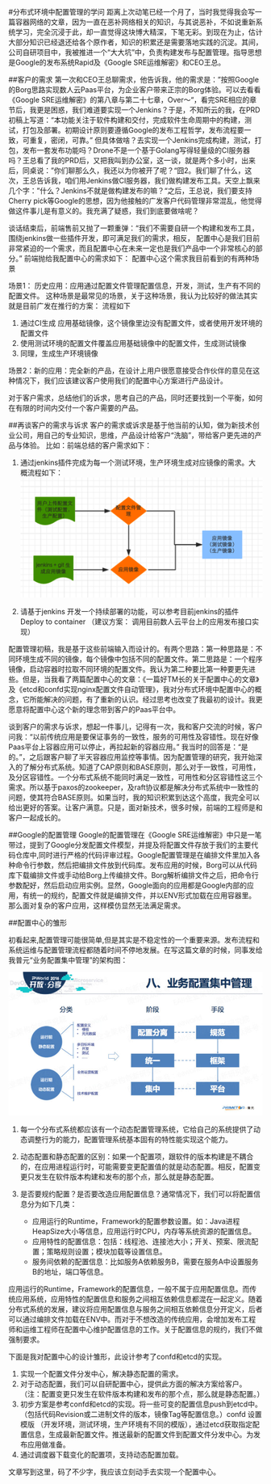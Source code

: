 #分布式环境中配置管理的学问
距离上次动笔已经一个月了，当时我觉得我会写一篇容器网络的文章，因为一直在恶补网络相关的知识，与其说恶补，不如说重新系统学习，完全沉浸于此，却一直觉得这块博大精深，下笔无彩。到现在为止，估计大部分知识已经退还给各个原作者，知识的积累还是需要落地实践的沉淀。其间，公司自研项目中，我被推进一个“大大坑”中，负责构建发布与配置管理。指导思想是Google的发布系统Rapid及《Google SRE运维解密》和CEO王总。

##客户的需求
第一次和CEO王总聊需求，他告诉我，他的需求是：”按照Google的Borg思路实现数人云Paas平台，为企业客户带来正宗的Borg体验。可以去看看《Google SRE运维解密》的第八章与第二十七章，Over～“，看完SRE相应的章节后，我更是困惑，我们难道要实现一个Jenkins？于是，不知所云的我，在PRD初稿上写道：“本功能关注于软件构建和交付，完成软件生命周期中的构建，测试，打包及部署。初期设计原则要遵循Google的发布工程哲学，发布流程要一致，可重复，密闭，可靠。” 但具体做啥？去实现一个Jenkins完成构建，测试，打包，发布一套发布功能吗？Drone不是一个基于Golang写得轻量级的CI服务器吗？王总看了我的PRD后，又把我叫到办公室，这一谈，就是两个多小时，出来后，同桌说：”你们聊那么久，我还以为你被开了呢？“囧2。我们聊了什么，这次，王总告诉我，咱们用Jenkins做CI服务器，我们做构建发布工具。天空上飘来几个字：”什么？Jenkins不就是做构建发布的嘛？“之后，王总说，我们要支持Cherry pick等Google的思想，因为他接触的广发客户代码管理非常混乱，他觉得做这件事儿是有意义的。我充满了疑惑，我们到底要做啥呢？

谈话结束后，前端售前又抛了一颗重弹：“我们不需要自研一个构建和发布工具，围绕jenkins做一些插件开发，即可满足我们的需求，相反， 配置中心是我们目前非常紧迫的一个需求，而且配置中心在未来一定也是我们产品中一个非常核心的部分。”
前端抛给我配置中心的需求如下：
配置中心这个需求我目前看到的有两种场景

场景1： 历史应用：应用通过配置文件管理配置信息，开发，测试，生产有不同的配置文件。
这种场景是最常见的场景，关于这种场景，我认为比较好的做法其实就是目前广发在推行的方案： 流程如下

1. 通过CI生成 应用基础镜像，这个镜像里边没有配置文件，或者使用开发环境的配置文件
2. 使用测试环境的配置文件覆盖应用基础镜像中的配置文件，生成测试镜像
3. 同理，生成生产环境镜像

场景2：新的应用：完全新的产品，在设计上用户很愿意接受合作伙伴的意见在这种情况下，我们应该建议客户使用我们的配置中心方案进行产品设计。

对于客户需求，总结他们的诉求，思考自己的产品，同时还要找到一个平衡，如何在有限的时间内交付一个客户需要的产品。

##再谈客户的需求与诉求
客户的需求或诉求是基于他当前的认知，做为新技术创业公司，用自己的专业知识，思维，产品设计给客户“洗脑”，带给客户更先进的产品与体验。
比如：前端总结的客户需求如下：

1. 通过jenkins插件完成为每一个测试环境，生产环境生成对应镜像的需求。大概流程如下：
![image](https://github.com/fanfanbj/share/blob/master/3/jenkins.jpg)

2.  请基于jenkins 开发一个持续部署的功能，可以参考目前jenkins的插件 Deploy to container （建议方案： 调用目前数人云平台上的应用发布接口实现）

配置管理初稿，我是基于这些前端输入而设计的。有两个思路：第一种思路是：不同环境生成不同的镜像，每个镜像中包括不同的配置文件。第二思路是：一个程序镜像，启动容器时拉取不同环境的配置文件。我认为第二种要比第一种要更先进些。但是，当我看了两篇配置中心的文章：《一篇好TM长的关于配置中心的文章》及《etcd和confd实现nginx配置文件自动管理》，我对分布式环境中配置中心的概念，它所能解决的问题，有了重新的认识。经过思考也改变了我最初的设计。我更愿意将配置中心这个新的理念带到客户的Paas平台中。

谈到客户的需求与诉求，想起一件事儿，记得有一次，我和客户交流的时候，客户问我：“以前传统应用是要保证事务的一致性，服务的可用性及容错性。现在好像Paas平台上容器应用可以停止，再拉起新的容器应用。” 我当时的回答是：“是的。”，之后跟客户聊了半天容器应用监控等事情。因为配置管理的研究，我开始深入的了解分布式系统。知道了CAP原则和BASE原则，那么对于一致性，可用性，及分区容错性。一个分布式系统不能同时满足一致性，可用性和分区容错性这三个需求。所以基于paxos的zookeeper，及raft协议都是解决分布式系统中一致性的问题，使其符合BASE原则。如果当时，我的知识积累到达这个高度，我完全可以给出更好的答案。让客户满意。只是，面对新技术，很多时候，前端的工程师是和客户一起成长的。

##Google的配置管理
Google的配置管理在《Google SRE运维解密》中只是一笔带过，提到了Google分发配置文件模型，并提及将配置文件存放于我们的主要代码仓库中,同时进行严格的代码评审过程。Google配置管理是在编排文件里加入各种命令行参数，然后把编排文件放到代码库。发布应用的时候，Borg可以从代码库下载编排文件或手动给Borg上传编排文件。Borg解析编排文件之后，把命令行参数配好，然后启动应用实例。显然，Google面向的应用都是Google内部的应用，有统一的规约，配置文件就是编排文件，并以ENV形式加载在应用容器里。那么面对复杂的客户应用，这样模仿显然无法满足需求。

##配置中心的雏形
 
初看起来,配置管理可能很简单,但是其实是不稳定性的一个重要来源。发布流程和系统运维与配置管理流程都随着时间不停地发展。在写这篇文章的时候，同事发给我普元“业务配置集中管理”的架构图：

![image](https://github.com/fanfanbj/share/blob/master/3/puyuan.jpeg)

1. 每一个分布式系统都应该有一个动态配置管理系统，它给自己的系统提供了动态调整行为的能力，配置管理系统基本固有的特性能实现这个能力。
2. 动态配置和静态配置的区别：如果一个配置项，跟软件的版本构建是不耦合的，在应用进程运行时，可能需要变更配置值的就是动态配置。相反，配置变更只发生在软件版本构建和发布的那个点，那么就是静态配置。
3. 是否要规约配置？是否要改造应用配置信息？通常情况下，我们可以将配置信息分为如下几类：

	* 应用运行的Runtime，Framework的配置参数设置。如：Java进程HeapSize大小等信息，应用运行时CPU，内存等系统资源的配置信息。
	* 应用特性的配置信息：包括：线程池、连接池大小；开关、预案、限流配置；策略规则设置；模块加载等设置信息。
	* 服务间依赖的配置信息：比如服务A依赖服务B，需要在服务A中设置服务B的地址，端口等信息。

应用运行的Runtime，Framework的配置信息，一般不属于应用配置信息。而传统应用系统，应用特性的配置信息和服务之间相互依赖信息都混在一起定义。随着分布式系统的发展，建议将应用配置信息与服务之间相互依赖信息分开定义，后者可以通过编排文件加载在ENV中。而对于不想改造的传统应用，会增加发布工程师和运维工程师在配置中心维护配置信息的工作。关于配置信息的规约，我们不做强制要求。

下面是我对配置中心的设计雏形，此设计参考了confd和etcd的实现。

1. 实现一个配置文件分发中心，解决静态配置的需求。
2. 对于动态配置，我们可以自研配置中心，提供此方面的解决方案给客户。（注：配置变更只发生在软件版本构建和发布的那个点，那么就是静态配置。）
3. 初步方案是参考confd和etcd的实现。将一些可变的配置信息push到etcd中。（包括代码Revision或二进制文件的版本，镜像Tag等配置信息。）confd 设置模版 （开发环境，测试环境，生产环境有不同的模版），通过etcd获取指定配置信息，生成最新配置文件。推送最新的配置文件到配置文件分发中心。为发布应用做准备。
4. 通过调度器下载变化的配置项，支持动态配置加载。 

文章写到这里，码了不少字，我应该立刻动手去实现一个配置中心。